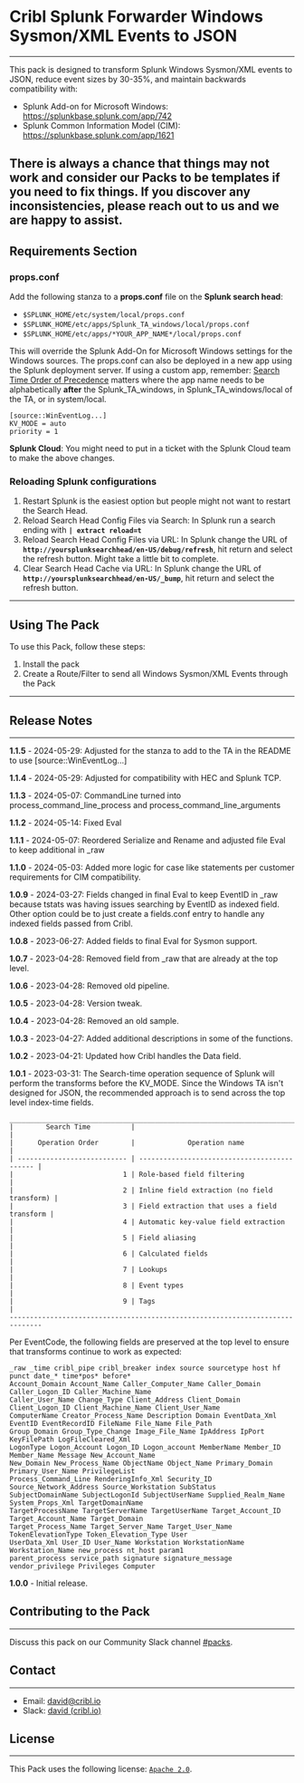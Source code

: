 # **Cribl Splunk Forwarder Windows Sysmon/XML Events to JSON**
----

This pack is designed to transform Splunk Windows Sysmon/XML events to JSON, reduce event sizes by 30-35%, and maintain backwards compatibility with:

* Splunk Add-on for Microsoft Windows: https://splunkbase.splunk.com/app/742
* Splunk Common Information Model (CIM): https://splunkbase.splunk.com/app/1621

There is always a chance that things may not work and consider our Packs to be templates if you need to fix things.  If you discover any inconsistencies, please reach out to us and we are happy to assist.
---
## **Requirements Section**

### **props.conf**

Add the following stanza to a **props.conf** file on the **Splunk search head**:

* `$SPLUNK_HOME/etc/system/local/props.conf`
* `$SPLUNK_HOME/etc/apps/Splunk_TA_windows/local/props.conf`
* `$SPLUNK_HOME/etc/apps/*YOUR_APP_NAME*/local/props.conf`

This will override the Splunk Add-On for Microsoft Windows settings for the Windows sources.  The props.conf can also be deployed in a new app using the Splunk deployment server.  If using a custom app, remember: [Search Time Order of Precedence](https://docs.splunk.com/Documentation/Splunk/latest/Admin/Wheretofindtheconfigurationfiles) matters where the app name needs to be alphabetically **after** the Splunk_TA_windows, in Splunk_TA_windows/local of the TA, or in system/local.

```
[source::WinEventLog...]
KV_MODE = auto
priority = 1
```

**Splunk Cloud**:  You might need to put in a ticket with the Splunk Cloud team to make the above changes.


### **Reloading Splunk configurations**
1. Restart Splunk is the easiest option but people might not want to restart the Search Head.
1. Reload Search Head Config Files via Search: In Splunk run a search ending with **`| extract reload=t`**
1. Reload Search Head Config Files via URL: In Splunk change the URL of **`http://yoursplunksearchhead/en-US/debug/refresh`**, hit return and select the refresh button. Might take a little bit to complete.
1. Clear Search Head Cache via URL: In Splunk change the URL of **`http://yoursplunksearchhead/en-US/_bump`**, hit return and select the refresh button.

---
## **Using The Pack**
To use this Pack, follow these steps:

1. Install the pack
2. Create a Route/Filter to send all Windows Sysmon/XML Events through the Pack

---
## **Release Notes**
---
**1.1.5** - 2024-05-29: Adjusted for the stanza to add to the TA in the README to use [source::WinEventLog...]

**1.1.4** - 2024-05-29: Adjusted for compatibility with HEC and Splunk TCP.

**1.1.3** - 2024-05-07: CommandLine turned into process_command_line_process and process_command_line_arguments

**1.1.2** - 2024-05-14: Fixed Eval

**1.1.1** - 2024-05-07: Reordered Serialize and Rename and adjusted file Eval to keep additional in _raw

**1.1.0** - 2024-05-03: Added more logic for case like statements per customer requirements for CIM compatibility.

**1.0.9** - 2024-03-27: Fields changed in final Eval to keep EventID in _raw because tstats was having issues searching by EventID as indexed field.  Other option could be to just create a fields.conf entry to handle any indexed fields passed from Cribl.

**1.0.8** - 2023-06-27: Added fields to final Eval for Sysmon support.

**1.0.7** - 2023-04-28: Removed field from _raw that are already at the top level.

**1.0.6** - 2023-04-28: Removed old pipeline.

**1.0.5** - 2023-04-28: Version tweak.

**1.0.4** - 2023-04-28: Removed an old sample.

**1.0.3** - 2023-04-27: Added additional descriptions in some of the functions.

**1.0.2** - 2023-04-21: Updated how Cribl handles the Data field.

**1.0.1** - 2023-03-31: The Search-time operation sequence of Splunk will perform the transforms before the KV_MODE.  Since the Windows TA isn't designed for JSON, the recommended approach is to send across the top level index-time fields.

```
______________________________________________________________________________
|        Search Time          |                                              |
|      Operation Order        |             Operation name                   |            
| --------------------------- | -------------------------------------------- |
|                           1 | Role-based field filtering                   |
|                           2 | Inline field extraction (no field transform) |
|                           3 | Field extraction that uses a field transform |
|                           4 | Automatic key-value field extraction         |
|                           5 | Field aliasing                               |
|                           6 | Calculated fields                            |
|                           7 | Lookups                                      |
|                           8 | Event types                                  |
|                           9 | Tags                                         |
------------------------------------------------------------------------------
```
Per EventCode, the following fields are preserved at the top level to ensure that transforms continue to work as expected:
```
_raw _time cribl_pipe cribl_breaker index source sourcetype host hf punct date_* time*pos* before*
Account_Domain Account_Name Caller_Computer_Name Caller_Domain Caller_Logon_ID Caller_Machine_Name
Caller_User_Name Change_Type Client_Address Client_Domain Client_Logon_ID Client_Machine_Name Client_User_Name
ComputerName Creator_Process_Name Description Domain EventData_Xml EventID EventRecordID FileName File_Name File_Path
Group_Domain Group_Type_Change Image_File_Name IpAddress IpPort KeyFilePath LogFileCleared_Xml
LogonType Logon_Account Logon_ID Logon_account MemberName Member_ID Member_Name Message New_Account_Name
New_Domain New_Process_Name ObjectName Object_Name Primary_Domain Primary_User_Name PrivilegeList
Process_Command_Line RenderingInfo_Xml Security_ID Source_Network_Address Source_Workstation SubStatus
SubjectDomainName SubjectLogonId SubjectUserName Supplied_Realm_Name System_Props_Xml TargetDomainName
TargetProcessName TargetServerName TargetUserName Target_Account_ID Target_Account_Name Target_Domain
Target_Process_Name Target_Server_Name Target_User_Name TokenElevationType Token_Elevation_Type User
UserData_Xml User_ID User_Name Workstation WorkstationName Workstation_Name new_process nt_host param1
parent_process service_path signature signature_message vendor_privilege Privileges Computer
```

**1.0.0** - Initial release.

## **Contributing to the Pack**
---
Discuss this pack on our Community Slack channel [#packs](https://cribl-community.slack.com/archives/C021UP7ETM3).

## **Contact**
---
* Email: <david@cribl.io>
* Slack: [david (cribl.io)](https://cribl-community.slack.com/team/U01C35EMQ01)

## **License**
---
This Pack uses the following license: [`Apache 2.0`](https://github.com/criblio/appscope/blob/master/LICENSE).

